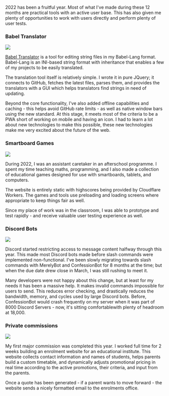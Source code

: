 2022 has been a fruitful year. Most of what I've made during these 12 months are practical tools with an active user base. This has also given me plenty of opportunities to work with users directly and perform plenty of user tests.

### Babel Translator

![](https://cdn.yiays.com/blog/babel-translator.webp)

[Babel Translator](https://yiays.com/projects/#translator) is a tool for editing string files in my Babel-Lang format. Babel-Lang is an INI-based string format with inheritance that enables a few of my projects to be easily translated.

The translation tool itself is relatively simple. I wrote it in pure JQuery; it connects to GitHub, fetches the latest files, parses them, and provides the translators with a GUI which helps translators find strings in need of updating.

Beyond the core functionality, I've also added offline capabilities and caching - this helps avoid GitHub rate limits - as well as native window bars using the new standard. At this stage, it meets most of the criteria to be a PWA short of working on mobile and having an icon. I had to learn a lot about new technologies to make this possible, these new technologies make me very excited about the future of the web.

### Smartboard Games

![](https://cdn.yiays.com/blog/smartboard-games.webp)

During 2022, I was an assistant caretaker in an afterschool programme. I spent my time teaching maths, programming, and I also made a collection of educational games designed for use with smartboards, tablets, and computers.

The website is entirely static with highscores being provided by Cloudflare Workers. The games and tools use preloading and loading screens where appropriate to keep things fair as well.

Since my place of work was in the classroom, I was able to prototype and test rapidly - and receive valuable user testing experience as well.

### Discord Bots

![](https://cdn.yiays.com/blog/slash-command-example.webp)

Discord started restricting access to message content halfway through this year. This made most Discord bots made before slash commands were implemented non-functional. I've been slowly migrating towards slash commands with MerelyBot and ConfessionBot for 8 months at the time; but when the due date drew close in March, I was still rushing to meet it.

Many developers were not happy about this change, but at least for my needs it has been a massive help. It makes invalid commands impossible for users to send. This reduces error checking, and drastically reduces the bandwidth, memory, and cycles used by large Discord bots. Before, ConfessionBot would crash frequently on my server when it was part of 8000 Discord Servers - now, it's sitting comfortablewith plenty of headroom at 18,000.

### Private commissions

![](https://cdn.yiays.com/blog/scheduleshop.webp)

My first major commission was completed this year. I worked full time for 2 weeks building an enrolment website for an educational institute. This website collects contact information and names of students, helps parents build a custom timetable, and dynamically adjusts promotional pricing in real time according to the active promotions, their criteria, and input from the parents.

Once a quote has been generated - if a parent wants to move forward - the website sends a nicely formatted email to the enrolments office.